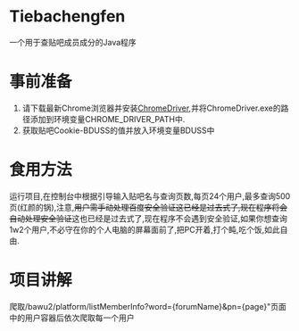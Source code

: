 # Tiebachengfen

一个用于查贴吧成员成分的Java程序

# 事前准备
1. 请下载最新Chrome浏览器并安装<a href="https://googlechromelabs.github.io/chrome-for-testing/#stable">ChromeDriver</a>,并将ChromeDriver.exe的路径添加到环境变量CHROME_DRIVER_PATH中.
2. 获取贴吧Cookie-BDUSS的值并放入环境变量BDUSS中

# 食用方法
运行项目,在控制台中根据引导输入贴吧名与查询页数,每页24个用户,最多查询500页(红颜的锅),注意,<s>用户需手动处理百度安全验证</s><s>这已经是过去式了,现在程序将会自动处理安全验证</s>这也已经是过去式了,现在程序不会遇到安全验证,如果你想查询1w2个用户,不必守在你的个人电脑的屏幕面前了,把PC开着,打个盹,吃个饭,如此自由.

# 项目讲解
爬取/bawu2/platform/listMemberInfo?word={forumName}&pn={page}"页面中的用户容器后依次爬取每一个用户